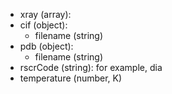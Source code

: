 - xray (array<object>):
- cif (object):
  - filename (string)
- pdb (object):
  - filename (string)
- rscrCode (string): for example, dia
- temperature (number, K)

